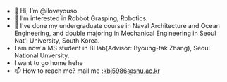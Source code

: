 - 👋 Hi, I’m @iloveyouso.
- 👀 I’m interested in Robbot Grasping, Robotics.
- 🌱 I've done my undergraduate course in Naval Architecture and Ocean Engineering, and double majoring in Mechanical Engineering in Seoul Nat'l University, South Korea.
- I am now a MS student in BI lab(Advisor: Byoung-tak Zhang), Seoul National Unversity.
- I want to go home hehe
- 📫 How to reach me? mail me :kbj5986@snu.ac.kr

<!---
iloveyouso/iloveyouso is a ✨ special ✨ repository because its `README.md` (this file) appears on your GitHub profile.
You can click the Preview link to take a look at your changes.
--->
